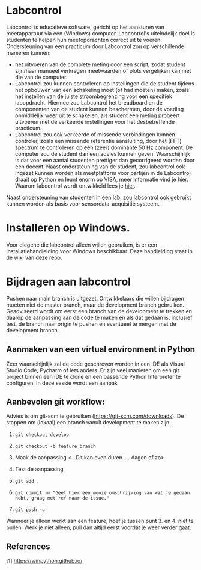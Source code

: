 # Labcontrol
Labcontrol is educatieve software, gericht op het aansturen van meetappartuur via een (Windows) computer. Labcontrol's uiteindelijk doel is studenten te helpen hun meetopdrachten correct uit te voeren. Ondersteuning van een practicum door Labcontrol zou op verschillende manieren kunnen: 
* het uitvoeren van de complete meting door een script, zodat student zijn/haar manueel verkregen meetwaarden of plots vergelijken kan met die van de computer.
* Labcontrol zou kunnen controleren op instellingen die de student tijdens het opbouwen van een schakeling moet (of had moeten) maken, zoals het instellen van de juiste stroombegrenzing voor een specifiek labopdracht. Hiermee zou Labcontrol het breadboard en de componenten van de student kunnen beschermen, door de voeding onmiddelijk weer uit te schakelen, als student een meting probeert uitvoeren met de verkeerde instellingen voor het desbetreffende practicum.
* Labcontrol zou ook verkeerde of missende verbindingen kunnen controler, zoals een missende referentie aansluiting, door het (FFT) spectrum te controleren op een (zeer) dominante 50 Hz component. De computer zou de student dan een advies kunnen geven. Waarschijnlijk is dat voor een aantal studenten prettiger dan gecorrigeerd worden door een docent.
Naast ondersteuning van de student, zou labcontrol ook ingezet kunnen worden als meetplatform voor partijen in de 
Labcontrol draait op Python en leunt enorm op VISA, meer informatie vind je [hier](https://github.com/Lectoraat-DB-S/labcontrol/wiki/Labcontrol:-wat-haal-ik-in-huis%3F). Waarom labcontrol wordt ontwikkeld lees je [hier](https://github.com/Lectoraat-DB-S/labcontrol/wiki/Waarom-Labcontrol).

Naast ondersteuning van studenten in een lab, zou labcontrol ook gebruikt kunnen worden als basis voor sensordata-acquisitie systeem.

# Installeren op Windows.
Voor diegene die labcontrol alleen willen gebruiken, is er een installatiehandleiding voor Windows beschikbaar.  Deze handleiding staat in de [wiki](https://github.com/Lectoraat-DB-S/labcontrol/wiki/Labcontroll-installatiehandleiding) van deze repo.

# Bijdragen aan labcontrol
Pushen naar main branch is uitgezet. Ontwikkelaars die willen bijdragen moeten niet de master branch, maar de development branch gebruiken. Geadviseerd wordt om eerst een branch van de development te trekken en daarop de aanpassing aan de code te maken en als dat gedaan is, inclusief test, de branch naar origin te pushen en eventueel te mergen met de development branch. 
## Aanmaken van een virtual environment in Python
Zeer waarschijnlijk zal de code geschreven worden in een IDE als Visual Studio Code, Pycharm of iets anders. Er zijn veel manieren om een git project binnen een IDE te clone en een passende Python Interpreter te configuren. In deze sessie wordt een aanpak 

## Aanbevolen git workflow:
Advies is om git-scm te gebruiken (https://git-scm.com/downloads). De stappen om (lokaal) een branch vanuit development te maken zijn:

1. `git checkout develop`
  
2. `git checkout -b feature_branch`

3. Maak de aanpassing
<...Dit kan even duren .....dagen of zo>   
4. Test de aanpassing

5. `git add .`

7. `git commit -m "Geef hier een mooie omschrijving van wat je gedaan hebt, graag met ref naar de issue." `

8. `git push -u`

Wanneer je alleen werkt aan een feature, hoef je tussen punt 3. en 4. niet te pullen. Werk je niet alleen, pull dan altijd eerst voordat je weer verder gaat.

## References
<a id="1">[1]</a> 
https://winpython.github.io/
